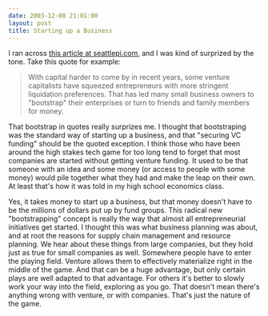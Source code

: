 ```yaml
---
date: 2003-12-08 21:01:00
layout: post
title: Starting up a Business
---
```


I ran across [this article at seattlepi.com](http://seattlepi.nwsource.com/venture/151145_vc05.html?source=rss), and I was kind of surprized by the tone.  Take this quote for example:


> With capital harder to come by in recent years, some venture capitalists have squeezed entrepreneurs with more stringent liquidation preferences. That has led many small business owners to "bootstrap" their enterprises or turn to friends and family members for money.


That bootstrap in quotes really surprizes me. I thought that bootstraping was the standard way of starting up a business, and that "securing VC funding" should be the quoted exception. I think those who have been around the high stakes tech game for too long tend to forget that most companies are started without getting venture funding. It used to be that someone with an idea and some money (or access to people with some money) would pile together what they had and make the leap on their own. At least that's how it was told in my high school economics class.

Yes, it takes money to start up a business, but that money doesn't have to be the millions of dollars put up by fund groups. This radical new "bootstrapping" concept is really the way that almost all entrepreneurial initiatives get started. I thought this was what business planning was about, and at root the reasons for supply chain management and resource planning. We hear about these things from large companies, but they hold just as true for small companies as well. Somewhere people have to enter the playing field. Venture allows them to effectively materialize right in the middle of the game. And that can be a huge advantage, but only certain plays are well adapted to that advantage. For others it's better to slowly work your way into the field, exploring as you go. That doesn't mean there's anything wrong with venture, or with companies. That's just the nature of the game.
